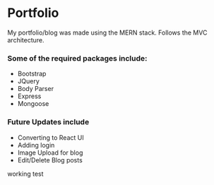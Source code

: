# Portfolio


My portfolio/blog was made using the MERN stack.
Follows the MVC architecture.


### Some of the required packages include:
* Bootstrap
* JQuery
* Body Parser
* Express
* Mongoose


### Future Updates include
* Converting to React UI
* Adding login
* Image Upload for blog
* Edit/Delete Blog posts

working test